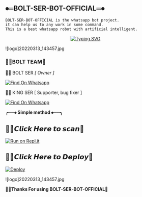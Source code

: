 
##  ⦁═BOLT-SER-BOT-OFFICIAL═⦁


    BOLT-SER-BOT-OFFICIAL is the whatsapp bot project.
    it can help us to any work in some command.
    This is a best whatsapp robot with artificial intelligent.


<p align="center">
    <a href="https://github.com/BOLT-SER">
        <img
            src="https://readme-typing-svg.herokuapp.com?size=33&width=1000&lines=Welcome+To+BOLT-SER+BOT-OFFICIAL...+Thank+You+For+Visiting+us...."
            alt="Typing SVG"
        />
    </a>
</p>


![logo]20220313_143457.jpg




### 🧚‍♀️BOLT TEAM💫


👨‍💻  BOLT SER *[ Owner ]*

[![Find On Whatsapp ](https://img.shields.io/badge/➤Findon-whatsapp-red.svg)](https://Wa.me/+917695878726)


👨‍💻  KING SER [ Supporter, bug fixer ]

[![Find On Whatsapp ](https://img.shields.io/badge/➤Findon-Whatsapp-blue.svg)](https://Wa.me/+17058059501)

**╭──⦁ Simple method ⦁──╮**

## 🧚‍♀️𝘾𝙡𝙞𝙘𝙠 𝙃𝙚𝙧𝙚 𝙩𝙤 𝙨𝙘𝙖𝙣💫
[![Run on Repl.it](https://repl.it/badge/github/phaticusthiccy/WhatsAsenaDuplicated)](https://repl.it/@phaticusthiccy/WhatsAsena-QR)


## 🧚‍♀️𝘾𝙡𝙞𝙘𝙠 𝙃𝙚𝙧𝙚 𝙩𝙤 𝘿𝙚𝙥𝙡𝙤𝙮💫
[![Deploy](https://www.herokucdn.com/deploy/button.svg)](https://heroku.com/deploy?template=https://github.com/BOLT-SER/BOLT-SER-BOT-OFFICIAL)




![logo]20220313_143457.jpg





 **🧚‍♀️Thanks For using BOLT-SER-BOT-OFFICIAL💫**
